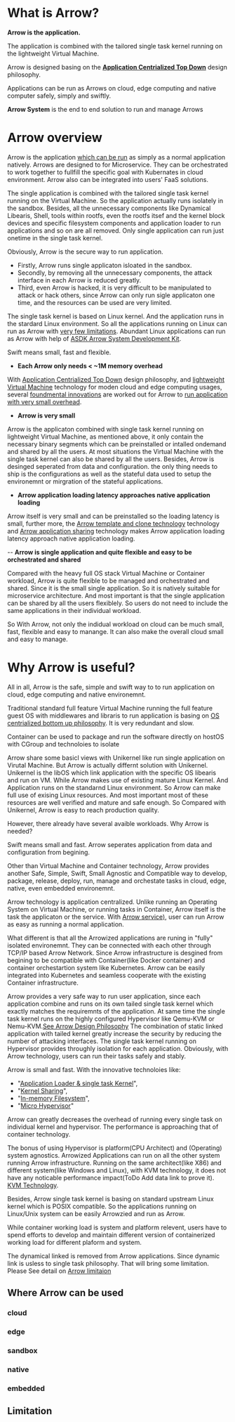 # What is Arrow?
**Arrow is the application.**

The application is combined with the tailored single task kernel running on the lightweight Virtual Machine.

Arrow is designed basing on the [**Application Centrialized Top Down**](/path/to/topdown) design philosophy.

Applications can be run as Arrows on cloud, edge computing and native computer safely, simply and swiftly.

**Arrow System** is the end to end solution to run and manage Arrows


# Arrow overview
Arrow is the application [which can be run](/path/to/example) as simply as a normal application natively. Arrows are designed to for Microservice. They can be orchestrated to work together to fullfill the specific goal with Kubernates in cloud environment. Arrow also can be integrated into users' FaaS solutions.

The single application is combined with the tailored single task kernel running on the Virtual Machine. So the application actually runs isolately in the sandbox. Besides, all the unnecessary components like Dynamical Libearis, Shell, tools within rootfs, even the rootfs itsef and the kernel block devices and specific filesystem components and application loader to run applications and so on are all removed. Only single application can run just onetime in the single task kernel.

Obviously, Arrow is the secure way to run application.
- Firstly, Arrow runs single applicaton isloated in the sandbox.
- Secondly, by removing all the unnecessary components, the attack interface in each Arrow is reduced greatly.
- Third, even Arrow is hacked, it is very difficult to be manipulated to attack or hack others, since Arrow can only run sigle applicaton one time, and the resources can be used are very limited.   

The single task kernel is based on Linux kernel. And the application runs in the stardard Linux environment. So all the applications running on Linux can run as Arrow with [very few limitations](/path/to/limitation). Abundant Linux applications can run as Arrow with help of [ASDK Arrow System Development Kit](/path/to/ASDK).

Swift means small, fast and flexible.

- **Each Arrow only needs < ~1M memory overhead**

With [Application Centrialized Top Down](/path/to/topdown) design philosophy, and [lightweight Virtual Machine](/path/to/lightweithtVirtualMachine) technology for moden cloud and edge computing usages, several [foundmental innovations](/path/to/innovations) are worked out for Arrow to [run application with very small overhead](/path/to/overhead). 

- **Arrow is very small**

Arrow is the applicaton combined with single task kernel running on lightweight Virtual Machine, as mentioned above, it only contain the necessary binary segments which can be preinstalled or intalled ondemand and shared by all the users. At most situations the Virtual Machine with the single task kernel can also be shared by all the users. Besides, Arrow is desinged seperated from data and configuration. the only thing needs to ship is the configurations as well as the stateful data used to setup the environemnt or mirgration of the stateful applications.

- **Arrow application loading latency approaches native application loading**

Arrow itself is very small and can be preinstalled so the loading latency is small, further more, the [Arrow template and clone technology](/path/to/AtemplateClone) technology and [Arrow application sharing](/path/toAshareing) technology makes Arrow application loading latency approach native application loading.

-- **Arrow is single application and quite flexible and easy to be orchestrated and shared**
 
 Compared with the heavy full OS stack Virtual Machine or Container workload, Arrow is quite flexible to be managed and orchestrated and shared. Since it is the small single application. So it is natively suitable for microservice architecture. And most important is that the single application can be shared by all the users flexiblely. So users do not need to include the same applications in their individual workload.

So With Arrow, not only the indidual workload on cloud can be much small, fast, flexible and easy to manange. It can also make the overall cloud small and easy to manage.  

# Why Arrow is useful?
All in all, Arrow is the safe, simple and swift way to to run application on cloud, edge computing and native environemnt. 

Traditional standard full feature Virtual Machine running the full feature guest OS with middlewares and libraris to run application is basing on [OS centrialized bottom up philosophy](/path/to/bottomUp). It is very redundant and slow.

Container can be used to package and run the software directly on hostOS with CGroup and technoloies to isolate

Arrow share some basicl views with Unikernel like run single application on Virutal Machine. But Arrow is actually differnt solution with Unikernel. Unikernel is the libOS which link application with the specific OS libearis and run on VM. While Arrow makes use of existing mature Linux Kernel. And Application runs on the standarnd Linux environment. So Arrow can make full use of exising Linux resources. And most important most of these resources are well verified and mature and safe enough. So Compared with Unikernel, Arrow is easy to reach production quality. 

However, there already have several avaible workloads. Why Arrow is needed?



Swift means small and fast. Arrow seperates application from data and configuration from begining. 

Other than Virtual Machine and Container technology, Arrow provides another Safe, Simple, Swift, Small Agnostic and Compatible  way to develop, package, release, deploy, run, manage and orchestate tasks in cloud, edge, native, even embedded environemnt.

Arrow technology is application centralized. Unlike running an Operating System on Virtual Machine, or running tasks in Container, Arrow itself is the task the applicaton or the service. With [Arrow service)](/path/to/Arrow_Infrastructure), user can run Arrow as easy as running a normal application.

What different is that all the Arrowized applications are runing in "fully" isolated environemnt. They can be connected with each other through TCP/IP based Arrow Network. Since Arrow infrastructure is desgined from begining to be compatible with Container(like Docker container) and container orchestartion system like Kubernetes. Arrow can be easily integrated into Kubernetes and seamless cooperate with the existing Container infrastructure.

Arrow provides a very safe way to run user application, since each application combine and runs on its own tailed single task kernel which exactly matches the requiremnts of the application. At same time the single task kernel runs on the highly configured Hypervisor like Qemu-KVM or Nemu-KVM.[See Arrow Design Philosophy](/path/to/Arrow_Philosophy) The combination of static linked application with tailed kernel greatly increase the security by reducing the number of attacking interfaces. The single task kernel running on Hypervisor provides throughly isolation for each application. Obviously, with Arrow technology, users can run their tasks safely and stably. 

Arrow is small and fast. With the innovative technoloies like:

- "[Application Loader & single task Kernel](/path/to/Arrow_Application_Loader_Single_Task_Kernel)", 
- "[Kernel Sharing](/path/to/Arrow_Kernel_Sharing)",
- "[In-memory Filesystem](/path/to/Arrow_In_memory_Filesystem)",
- "[Micro Hypervisor](https://github.com/Walnux/Arrow_Documents/blob/master/hypervisor/MicroHypervisor.md)"


Arrow can greatly decreases the overhead of running every single task on individual kernel and hypervisor. The performance is approaching that of container technology.

The bonus of using Hypervisor is platform(CPU Architect) and (Operating) system agnostics. Arrowized Applications can run on all the other system running Arrow infrastructure. Running on the same architect(like X86) and different system(like Windows and Linux), with KVM technology, it does not have any noticable performance impact(ToDo Add data link to prove it). [KVM Technology](https://www.linux-kvm.org/page/Main_Page).     

Besides, Arrow single task kernel is basing on standard upstream Linux kernel which is POSIX compatible. So the applications running on Linux/Unix system can be easily Arrowzied and run as Arrow.

While container working load is system and platform relevent, users have to spend efforts to develop and maintain different version of containerized working load for different plaform and system.

The dynamical linked is removed from Arrow applications. Since dynamic link is usless to single task philosophy. That will bring some limitation. Please See detail on [Arrow limitaion](/path/to/Arrow_Limitation)

## Where Arrow can be used
### cloud
### edge
### sandbox
### native
### embedded

## Limitation
